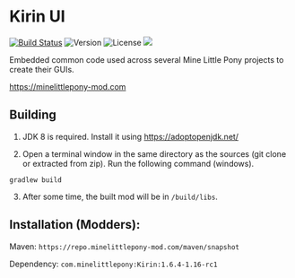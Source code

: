 # Kirin UI

 
[![Build Status](https://img.shields.io/github/workflow/status/MineLittlePony/Kirin/Build%20on%20Push)](https://github.com/MineLittlePony/Kirin/actions/workflows/gradle-build.yml)
![Version](https://img.shields.io/github/v/release/MineLittlePony/Kirin)
![License](https://img.shields.io/github/license/MineLittlePony/Mson)
![](https://img.shields.io/badge/api-fabric-orange.svg)


Embedded common code used across several Mine Little Pony projects to create their GUIs.

https://minelittlepony-mod.com

## Building

1. JDK 8 is required. Install it using https://adoptopenjdk.net/

2. Open a terminal window in the same directory as the sources (git clone or extracted from zip). Run the following command (windows).

```
gradlew build
```

3. After some time, the built mod will be in `/build/libs`.

## Installation (Modders):

Maven: `https://repo.minelittlepony-mod.com/maven/snapshot`

Dependency: `com.minelittlepony:Kirin:1.6.4-1.16-rc1`
